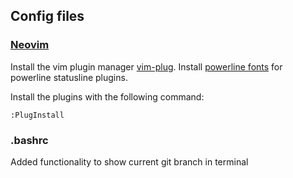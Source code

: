 ## Config files 

### [Neovim](https://neovim.io)

Install the vim plugin manager [vim-plug](https://github.com/junegunn/vim-plug).
Install [powerline fonts](https://github.com/powerline/fonts) for powerline statusline plugins.

Install the plugins with the following command:

```
:PlugInstall
```

### .bashrc

Added functionality to show current git branch in terminal
